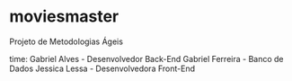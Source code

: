 # moviesmaster
Projeto de Metodologias Ágeis

time:
Gabriel Alves - Desenvolvedor Back-End
Gabriel Ferreira - Banco de Dados
Jessica Lessa - Desenvolvedora Front-End


